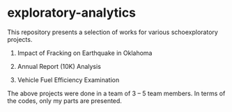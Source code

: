 # exploratory-analytics

This repository presents a selection of works for various schoexploratory projects.

  1) Impact of Fracking on Earthquake in Oklahoma
	
  2) Annual Report (10K) Analysis
	
  3) Vehicle Fuel Efficiency Examination
	

The above projects were done in a team of 3 – 5 team members. In terms of the codes, only my parts are presented.
